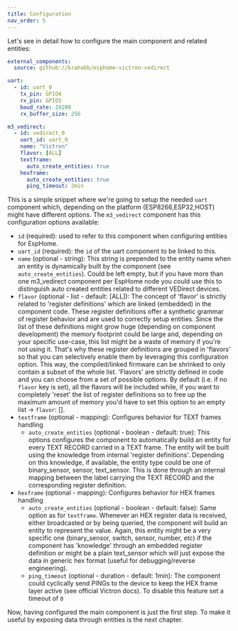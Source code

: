 ```yaml
---
title: Configuration
nav_order: 5
---
```


Let's see in detail how to configure the main component and related entities:

```yaml
external_components:
  source: github://krahabb/esphome-victron-vedirect

uart:
  - id: uart_0
    tx_pin: GPIO4
    rx_pin: GPIO5
    baud_rate: 19200
    rx_buffer_size: 256

m3_vedirect:
  - id: vedirect_0
    uart_id: uart_0
    name: "Victron"
    flavor: [ALL]
    textframe:
      auto_create_entities: true
    hexframe:
      auto_create_entities: true
      ping_timeout: 2min
```

This is a simple snippet where we're going to setup the needed `uart` component which, depending on the platform (ESP8266,ESP32,HOST) might have different options.
The `m3_vedirect` component has this configuration options available:
- `id` (required): used to refer to this component when configuring entities for EspHome.
- `uart_id` (required): the `id` of the uart component to be linked to this.
- `name` (optional - string): This string is prepended to the entity name when an entity is dynamically built by the component (see `auto_create_entities`). Could be left empty, but if you have more than one m3_vedirect component per EspHome node you could use this to distinguish auto created entities related to different VEDirect devices.
- `flavor` (optional - list - default: [ALL]): The concept of 'flavor' is strictly related to 'register definitions' which are linked (embedded) in the component code. These register definitions offer a synthetic grammar of register behavior and are used to correctly setup entities. Since the list of these definitions might grow huge (depending on component development) the memory footprint could be large and, depending on your specific use-case, this list might be a waste of memory if you're not using it. That's why these register definitions are grouped in 'flavors' so that you can selectively enable them by leveraging this configuration option. This way, the compiled/linked firmware can be shrinked to only contain a subset of the whole list. 'Flavors' are strictly defined in code and you can choose from a set of possible options. By default (i.e. if no `flavor` key is set), all the flavors will be included while, if you want to completely 'reset' the list of register definitions so to free up the maximum amount of memory you'd have to set this option to an empty list -> `flavor`: [].
- `textframe` (optional - mapping): Configures behavior for TEXT frames handling
  - `auto_create_entities` (optional - boolean - default: true): This options configures the component to automatically build an entity for every TEXT RECORD carried in a TEXT frame. The entity will be built using the knowledge from internal 'register definitions'. Depending on this knowledge, if available, the entity type could be one of binary_sensor, sensor, text_sensor. This is done through an internal mapping between the label carrying the TEXT RECORD and the corresponding register definition.
- `hexframe` (optional - mapping): Configures behavior for HEX frames handling
  - `auto_create_entities` (optional - boolean - default: false): Same option as for `textframe`. Whenever an HEX register data is received, either broadcasted or by being queried, the component will build an entity to represent the value. Again, this entity might be a very specific one (binary_sensor, switch, sensor, number, etc) if the component has 'knowledge' through an embedded register definition or might be a plain text_sensor which will just expose the data in generic hex format (useful for debugging/reverse engineering).
  - `ping_timeout` (optional - duration - default: 1min): The component could cyclically send PINGs to the device to keep the HEX frame layer active (see official Victron docs). To disable this feature set a timeout of `0`


Now, having configured the main component is just the first step. To make it useful by exposing data through entities is the next chapter.